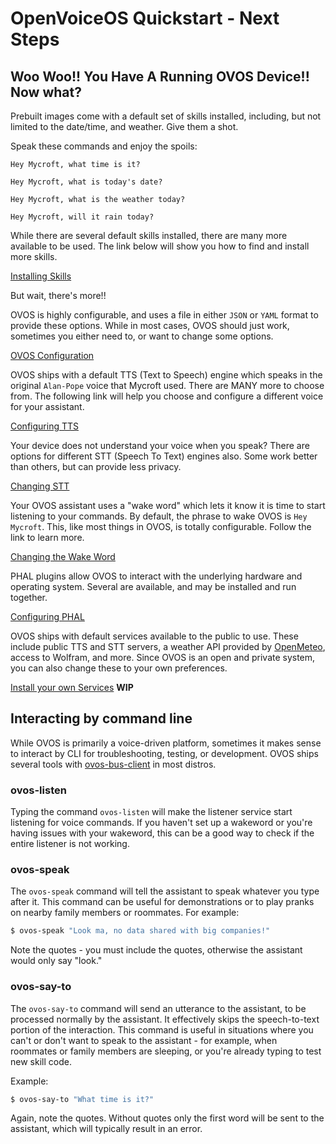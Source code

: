 # OpenVoiceOS Quickstart - Next Steps

## Woo Woo!! You Have A Running OVOS Device!! Now what?

Prebuilt images come with a default set of skills installed, including, but not limited to the date/time, and weather.  Give them a shot.

Speak these commands and enjoy the spoils:

`Hey Mycroft, what time is it?`

`Hey Mycroft, what is today's date?`

`Hey Mycroft, what is the weather today?`

`Hey Mycroft, will it rain today?`

While there are several default skills installed, there are many more available to be used.  The link below will show you how to find and install more skills.

[Installing Skills](080-ht_skills.md)

But wait, there's more!!

OVOS is highly configurable, and uses a file in either `JSON` or `YAML` format to provide these options.  While in most cases, OVOS should just work, sometimes you either need to, or want to change some options.

[OVOS Configuration](060-config.md)

OVOS ships with a default TTS (Text to Speech) engine which speaks in the original `Alan-Pope` voice that Mycroft used.  There are MANY more to choose from.  The following link will help you choose and configure a different voice for your assistant.

[Configuring TTS](090-ht_tts.md)

Your device does not understand your voice when you speak?  There are options for different STT (Speech To Text) engines also.  Some work better than others, but can provide less privacy.

[Changing STT](102-ht_stt.md)

Your OVOS assistant uses a "wake word" which lets it know it is time to start listening to your commands.  By default, the phrase to wake OVOS is `Hey Mycroft`.  This, like most things in OVOS, is totally configurable.  Follow the link to learn more.

[Changing the Wake Word](104-ht_ww.md)

PHAL plugins allow OVOS to interact with the underlying hardware and operating system.  Several are available, and may be installed and run together.

[Configuring PHAL](110-ht_phal.md)

OVOS ships with default services available to the public to use.  These include public TTS and STT servers, a weather API provided by [OpenMeteo](https://openmeteo.com/), access to Wolfram, and more.  Since OVOS is an open and private system, you can also change these to your own preferences.

[Install your own Services](999-not-implemented) **WIP**

## Interacting by command line

While OVOS is primarily a voice-driven platform, sometimes it makes sense to interact by CLI for troubleshooting, testing, or development. OVOS ships several tools with [ovos-bus-client](https://github.com/OpenVoiceOS/ovos-bus-client) in most distros.

### ovos-listen

Typing the command `ovos-listen` will make the listener service start listening for voice commands. If you haven't set up a wakeword or you're having issues with your wakeword, this can be a good way to check if the entire listener is not working.

### ovos-speak

The `ovos-speak` command will tell the assistant to speak whatever you type after it. This command can be useful for demonstrations or to play pranks on nearby family members or roommates. For example:

```bash
$ ovos-speak "Look ma, no data shared with big companies!"
```

Note the quotes - you must include the quotes, otherwise the assistant would only say "look."

### ovos-say-to

The `ovos-say-to` command will send an utterance to the assistant, to be processed normally by the assistant. It effectively skips the speech-to-text portion of the interaction. This command is useful in situations where you can't or don't want to speak to the assistant - for example, when roommates or family members are sleeping, or you're already typing to test new skill code.

Example:

```bash
$ ovos-say-to "What time is it?"
```

Again, note the quotes. Without quotes only the first word will be sent to the assistant, which will typically result in an error.

